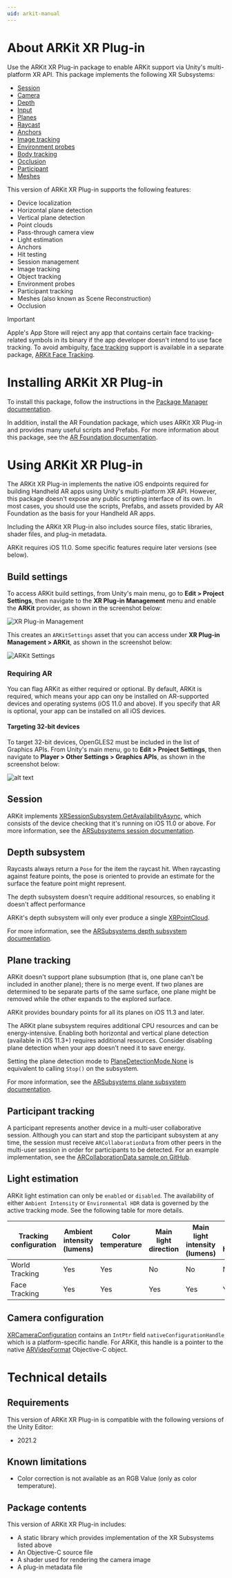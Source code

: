 ```yaml
---
uid: arkit-manual
---
```

# About ARKit XR Plug-in

Use the ARKit XR Plug-in package to enable ARKit support via Unity's multi-platform XR API. This package implements the following XR Subsystems:

* [Session](xref:arsubsystems-session-subsystem)
* [Camera](xref:arsubsystems-camera-subsystem)
* [Depth](xref:arsubsystems-depth-subsystem)
* [Input](xref:UnityEngine.XR.XRInputSubsystem)
* [Planes](xref:arsubsystems-plane-subsystem)
* [Raycast](xref:arsubsystems-raycast-subsystem)
* [Anchors](xref:arsubsystems-anchor-subsystem)
* [Image tracking](xref:arsubsystems-image-tracking-subsystem)
* [Environment probes](xref:arsubsystems-environment-probe-subsystem)
* [Body tracking](xref:UnityEngine.XR.ARSubsystems.XRHumanBodySubsystem)
* [Occlusion](xref:arsubsystems-occlusion-subsystem)
* [Participant](xref:arsubsystems-participant-subsystem)
* [Meshes](xref:arsubsystems-mesh-subsystem)

This version of ARKit XR Plug-in supports the following features:

* Device localization
* Horizontal plane detection
* Vertical plane detection
* Point clouds
* Pass-through camera view
* Light estimation
* Anchors
* Hit testing
* Session management
* Image tracking
* Object tracking
* Environment probes
* Participant tracking
* Meshes (also known as Scene Reconstruction)
* Occlusion

> [!IMPORTANT]
> Apple's App Store will reject any app that contains certain face tracking-related symbols in its binary if the app developer doesn't intend to use face tracking. To avoid ambiguity, [face tracking](xref:arsubsystems-face-subsystem) support is available in a separate package, [ARKit Face Tracking](https://docs.unity3d.com/Packages/com.unity.xr.arkit-face-tracking@4.2).

# Installing ARKit XR Plug-in

To install this package, follow the instructions in the [Package Manager documentation](https://docs.unity3d.com/Packages/com.unity.package-manager-ui@latest/index.html).

In addition, install the AR Foundation package, which uses ARKit XR Plug-in and provides many useful scripts and Prefabs. For more information about this package, see the [AR Foundation documentation](https://docs.unity3d.com/Packages/com.unity.xr.arfoundation@latest).

# Using ARKit XR Plug-in

The ARKit XR Plug-in implements the native iOS endpoints required for building Handheld AR apps using Unity's multi-platform XR API. However, this package doesn't expose any public scripting interface of its own. In most cases, you should use the scripts, Prefabs, and assets provided by AR Foundation as the basis for your Handheld AR apps.

Including the ARKit XR Plug-in also includes source files, static libraries, shader files, and plug-in metadata.

ARKit requires iOS 11.0. Some specific features require later versions (see below).

## Build settings

To access ARKit build settings, from Unity's main menu, go to **Edit &gt; Project Settings**, then navigate to the **XR Plug-in Management** menu and enable the **ARKit** provider, as shown in the screenshot below:

![XR Plug-in Management](images/arkit-xrmanagement.png "ARKit in XR Management")

This creates an `ARKitSettings` asset that you can access under **XR Plug-in Management &gt; ARKit**, as shown in the screenshot below:

![ARKit Settings](images/arkitsettings-dialog.png "ARKit Settings")

### Requiring AR

You can flag ARKit as either required or optional. By default, ARKit is required, which means your app can ony be installed on AR-supported devices and operating systems (iOS 11.0 and above). If you specify that AR is optional, your app can be installed on all iOS devices.

#### Targeting 32-bit devices

To target 32-bit devices, OpenGLES2 must be included in the list of Graphics APIs. From Unity's main menu, go to **Edit &gt; Project Settings**, then navigate to **Player &gt; Other Settings &gt; Graphics APIs**, as shown in the screenshot below:

![alt text](images/build-to-32bit-reference.png "ARKitSettings dialog")

## Session

ARKit implements [XRSessionSubsystem.GetAvailabilityAsync](xref:UnityEngine.XR.ARSubsystems.XRSessionSubsystem.GetAvailabilityAsync), which consists of the device checking that it's running on iOS 11.0 or above. For more information, see the [ARSubsystems session documentation](xref:arsubsystems-session-subsystem).

## Depth subsystem

Raycasts always return a `Pose` for the item the raycast hit. When raycasting against feature points, the pose is oriented to provide an estimate for the surface the feature point might represent.

The depth subsystem doesn't require additional resources, so enabling it doesn't affect performance

ARKit's depth subsystem will only ever produce a single [XRPointCloud](xref:UnityEngine.XR.ARSubsystems.XRPointCloud).

For more information, see the [ARSubsystems depth subsystem documentation](xref:arsubsystems-depth-subsystem).

## Plane tracking

ARKit doesn't support plane subsumption (that is, one plane can't be included in another plane); there is no merge event. If two planes are determined to be separate parts of the same surface, one plane might be removed while the other expands to the explored surface.

ARKit provides boundary points for all its planes on iOS 11.3 and later.

The ARKit plane subsystem requires additional CPU resources and can be energy-intensive. Enabling both horizontal and vertical plane detection (available in iOS 11.3+) requires additional resources. Consider disabling plane detection when your app doesn't need it to save energy.

Setting the plane detection mode to [PlaneDetectionMode.None](xref:UnityEngine.XR.ARSubsystems.PlaneDetectionMode.None) is equivalent to calling `Stop()` on the subsystem.

For more information, see the [ARSubsystems plane subsystem documentation](xref:arsubsystems-plane-subsystem).

## Participant tracking

A participant represents another device in a multi-user collaborative session. Although you can start and stop the participant subsystem at any time, the session must receive `ARCollaborationData` from other peers in the multi-user session in order for participants to be detected. For an example implementation, see the [ARCollaborationData sample on GitHub](https://github.com/Unity-Technologies/arfoundation-samples/tree/master/Assets/Scenes/ARCollaborationData).

## Light estimation

ARKit light estimation can only be `enabled` or `disabled`. The availability of either  `Ambient Intensity` or `Environmental HDR` data is governed by the active tracking mode. See the following table for more details.

| Tracking configuration | Ambient intensity (lumens) | Color temperature | Main light direction | Main light intensity (lumens) | Ambient spherical harmonics |
|------------------------|----------------------------|-------------------|----------------------|-------------------------------|-----------------------------|
| World Tracking         | Yes                        | Yes               | No                   | No                            | No                          |
| Face Tracking          | Yes                        | Yes               | Yes                  | Yes                           | Yes                         |

## Camera configuration

[XRCameraConfiguration](xref:UnityEngine.XR.ARSubsystems.XRCameraConfiguration) contains an `IntPtr` field `nativeConfigurationHandle` which is a platform-specific handle. For ARKit, this handle is a pointer to the native [ARVideoFormat](https://developer.apple.com/documentation/arkit/arvideoformat?language=objc) Objective-C object.

# Technical details

## Requirements

This version of ARKit XR Plug-in is compatible with the following versions of the Unity Editor:

* 2021.2

## Known limitations

* Color correction is not available as an RGB Value (only as color temperature).

## Package contents

This version of ARKit XR Plug-in includes:

* A static library which provides implementation of the XR Subsystems listed above
* An Objective-C source file
* A shader used for rendering the camera image
* A plug-in metadata file
